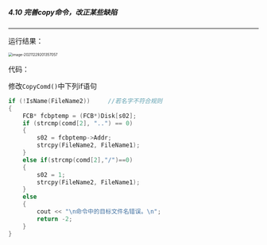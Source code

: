 ##### 4.10 完善copy命令，改正某些缺陷

****

运行结果：

<img src="C:\Users\Ganzeus\AppData\Roaming\Typora\typora-user-images\image-20211229201357057.png" alt="image-20211229201357057" style="zoom:50%;" />



代码：

修改`CopyComd()`中下列if语句

```C++
if (!IsName(FileName2))		//若名字不符合规则
{
    FCB* fcbptemp = (FCB*)Disk[s02];
    if (strcmp(comd[2], "..") == 0)
    {
        s02 = fcbptemp->Addr;
        strcpy(FileName2, FileName1);
    }
    else if(strcmp(comd[2],"/")==0)
    {
        s02 = 1;
        strcpy(FileName2, FileName1);
    }
    else
    {
        cout << "\n命令中的目标文件名错误。\n";
        return -2;
    }
}
```


